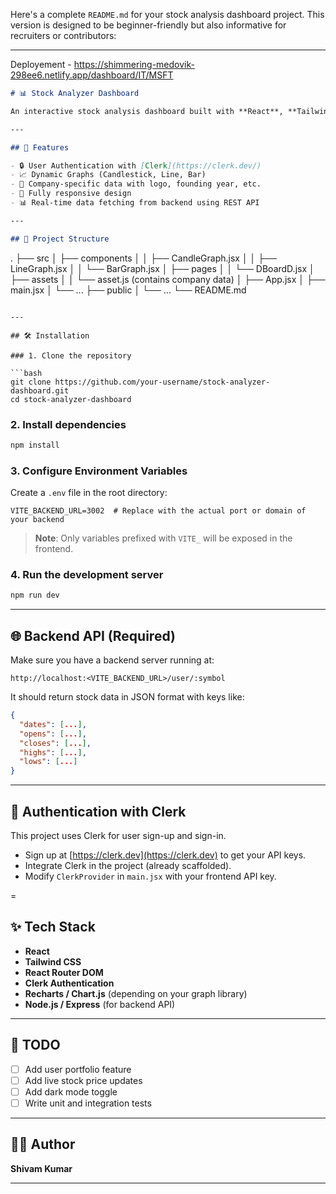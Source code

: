 Here's a complete `README.md` for your stock analysis dashboard project. This version is designed to be beginner-friendly but also informative for recruiters or contributors:

---
Deployement - https://shimmering-medovik-298ee6.netlify.app/dashboard/IT/MSFT
```markdown
# 📊 Stock Analyzer Dashboard

An interactive stock analysis dashboard built with **React**, **Tailwind CSS**, and **Clerk** for authentication. It visualizes stock market data using **Candlestick**, **Line**, and **Bar** graphs, powered by a backend API.

---

## 🚀 Features

- 🔒 User Authentication with [Clerk](https://clerk.dev/)
- 📈 Dynamic Graphs (Candlestick, Line, Bar)
- 🏢 Company-specific data with logo, founding year, etc.
- 📱 Fully responsive design
- 📊 Real-time data fetching from backend using REST API

---

## 📂 Project Structure

```
.
├── src
│   ├── components
│   │   ├── CandleGraph.jsx
│   │   ├── LineGraph.jsx
│   │   └── BarGraph.jsx
│   ├── pages
│   │   └── DBoardD.jsx
│   ├── assets
│   │   └── asset.js (contains company data)
│   ├── App.jsx
│   ├── main.jsx
│   └── ...
├── public
│   └── ...
└── README.md
```

---

## 🛠️ Installation

### 1. Clone the repository

```bash
git clone https://github.com/your-username/stock-analyzer-dashboard.git
cd stock-analyzer-dashboard
```

### 2. Install dependencies

```bash
npm install
```

### 3. Configure Environment Variables

Create a `.env` file in the root directory:

```env
VITE_BACKEND_URL=3002  # Replace with the actual port or domain of your backend
```

> **Note**: Only variables prefixed with `VITE_` will be exposed in the frontend.

### 4. Run the development server

```bash
npm run dev
```

---

## 🌐 Backend API (Required)

Make sure you have a backend server running at:

```
http://localhost:<VITE_BACKEND_URL>/user/:symbol
```

It should return stock data in JSON format with keys like:

```json
{
  "dates": [...],
  "opens": [...],
  "closes": [...],
  "highs": [...],
  "lows": [...]
}
```

---

## 🔐 Authentication with Clerk

This project uses Clerk for user sign-up and sign-in.

- Sign up at [https://clerk.dev](https://clerk.dev) to get your API keys.
- Integrate Clerk in the project (already scaffolded).
- Modify `ClerkProvider` in `main.jsx` with your frontend API key.

=

## ✨ Tech Stack

- **React**
- **Tailwind CSS**
- **React Router DOM**
- **Clerk Authentication**
- **Recharts / Chart.js** (depending on your graph library)
- **Node.js / Express** (for backend API)

---

## 📌 TODO

- [ ] Add user portfolio feature
- [ ] Add live stock price updates
- [ ] Add dark mode toggle
- [ ] Write unit and integration tests

---

## 👨‍💻 Author

**Shivam Kumar**  


---


